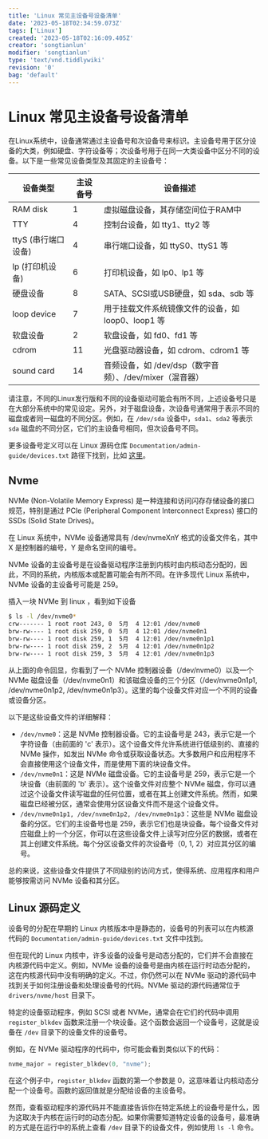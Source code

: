 ```yaml
---
title: 'Linux 常见主设备号设备清单'
date: '2023-05-18T02:34:59.073Z'
tags: ['Linux']
created: '2023-05-18T02:16:09.405Z'
creator: 'songtianlun'
modifier: 'songtianlun'
type: 'text/vnd.tiddlywiki'
revision: '0'
bag: 'default'
---
```


<!-- Exported from TiddlyWiki at 23:05, 27th 五月 2023 -->

# Linux 常见主设备号设备清单

在Linux系统中，设备通常通过主设备号和次设备号来标识。主设备号用于区分设备的大类，例如硬盘、字符设备等；次设备号用于在同一大类设备中区分不同的设备。以下是一些常见设备类型及其固定的主设备号：

|      设备类型     | 主设备号 |                  设备描述                 |
|---------------|------|---------------------------------------|
|    RAM disk   |   1  |           虚拟磁盘设备，其存储空间位于RAM中          |
|      TTY      |   4  |          控制台设备，如 tty1、tty2 等          |
| ttyS (串行端口设备) |   4  |         串行端口设备，如 ttyS0、ttyS1 等        |
|   lp (打印机设备)  |   6  |           打印机设备，如 lp0、lp1 等           |
|      硬盘设备     |   8  |      SATA、SCSI或USB硬盘，如 sda、sdb 等      |
|  loop device  |   7  |    用于挂载文件系统镜像文件的设备，如 loop0、loop1 等    |
|      软盘设备     |   2  |            软盘设备，如 fd0、fd1 等           |
|     cdrom     |  11  |        光盘驱动器设备，如 cdrom、cdrom1 等       |
|   sound card  |  14  | 音频设备，如 /dev/dsp（数字音频）、/dev/mixer（混音器） |

请注意，不同的Linux发行版和不同的设备驱动可能会有所不同，上述设备号只是在大部分系统中的常见设定。另外，对于磁盘设备，次设备号通常用于表示不同的磁盘或者同一磁盘的不同分区。例如，在 `/dev/sda` 设备中，`sda1`、`sda2` 等表示 `sda` 磁盘的不同分区，它们的主设备号相同，但次设备号不同。

更多设备号定义可以在 Linux 源码仓库 `Documentation/admin-guide/devices.txt` 路径下找到，比如 [这里](https://github.com/torvalds/linux/blame/master/Documentation/admin-guide/devices.txt)。

## Nvme

NVMe (Non-Volatile Memory Express) 是一种连接和访问闪存存储设备的接口规范，特别是通过 PCIe (Peripheral Component Interconnect Express) 接口的 SSDs (Solid State Drives)。

在 Linux 系统中，NVMe 设备通常具有 /dev/nvmeXnY 格式的设备文件名，其中 X 是控制器的编号，Y 是命名空间的编号。

NVMe 设备的主设备号是在设备驱动程序注册到内核时由内核动态分配的，因此，不同的系统，内核版本或配置可能会有所不同。在许多现代 Linux 系统中，NVMe 设备的主设备号可能是 259。

插入一块 NVMe 到 linux ，看到如下设备

```bash
$ ls -l /dev/nvme0*
crw------- 1 root root 243, 0  5月  4 12:01 /dev/nvme0
brw-rw---- 1 root disk 259, 0  5月  4 12:01 /dev/nvme0n1
brw-rw---- 1 root disk 259, 1  5月  4 12:01 /dev/nvme0n1p1
brw-rw---- 1 root disk 259, 2  5月  4 12:01 /dev/nvme0n1p2
brw-rw---- 1 root disk 259, 3  5月  4 12:01 /dev/nvme0n1p3
```

从上面的命令回显，你看到了一个 NVMe 控制器设备（/dev/nvme0）以及一个 NVMe 磁盘设备（/dev/nvme0n1）和该磁盘设备的三个分区（/dev/nvme0n1p1, /dev/nvme0n1p2, /dev/nvme0n1p3）。这里的每个设备文件对应一个不同的设备或设备分区。

以下是这些设备文件的详细解释：

* `/dev/nvme0`：这是 NVMe 控制器设备。它的主设备号是 243，表示它是一个字符设备（由前面的 'c' 表示）。这个设备文件允许系统进行低级别的、直接的 NVMe 操作，如发出 NVMe 命令或获取设备状态。大多数用户和应用程序不会直接使用这个设备文件，而是使用下面的块设备文件。
* `/dev/nvme0n1`：这是 NVMe 磁盘设备。它的主设备号是 259，表示它是一个块设备（由前面的 'b' 表示）。这个设备文件对应整个 NVMe 磁盘，你可以通过这个设备文件读写磁盘的任何位置，或者在其上创建文件系统。然而，如果磁盘已经被分区，通常会使用分区设备文件而不是这个设备文件。
* `/dev/nvme0n1p1, /dev/nvme0n1p2, /dev/nvme0n1p3`：这些是 NVMe 磁盘设备的分区。它们的主设备号也是 259，表示它们也是块设备。每个设备文件对应磁盘上的一个分区，你可以在这些设备文件上读写对应分区的数据，或者在其上创建文件系统。每个分区设备文件的次设备号（0, 1, 2）对应其分区的编号。

总的来说，这些设备文件提供了不同级别的访问方式，使得系统、应用程序和用户能够按需访问 NVMe 设备和其分区。

## Linux 源码定义

设备号的分配在早期的 Linux 内核版本中是静态的，设备号的列表可以在内核源代码的 `Documentation/admin-guide/devices.txt` 文件中找到。

但在现代的 Linux 内核中，许多设备的设备号是动态分配的，它们并不会直接在内核源代码中定义。例如，NVMe 设备的设备号是由内核在运行时动态分配的，这在内核源代码中没有明确的定义。不过，你仍然可以在 NVMe 驱动的源代码中找到关于如何注册设备和处理设备号的代码。NVMe 驱动的源代码通常位于 `drivers/nvme/host` 目录下。

特定的设备驱动程序，例如 SCSI 或者 NVMe，通常会在它们的代码中调用 `register_blkdev` 函数来注册一个块设备。这个函数会返回一个设备号，这就是设备在 `/dev` 目录下的设备文件的设备号。

例如，在 NVMe 驱动程序的代码中，你可能会看到类似以下的代码：

```c
nvme_major = register_blkdev(0, "nvme");
```

在这个例子中，`register_blkdev` 函数的第一个参数是 0，这意味着让内核动态分配一个设备号。函数的返回值就是分配给设备的主设备号。

然而，查看驱动程序的源代码并不能直接告诉你在特定系统上的设备号是什么，因为这取决于内核在运行时的动态分配。如果你需要知道特定设备的设备号，最准确的方式是在运行中的系统上查看 `/dev` 目录下的设备文件，例如使用 `ls -l` 命令。